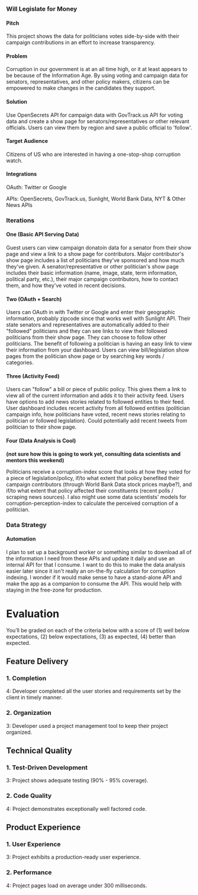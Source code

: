 ### Will Legislate for Money
#### Pitch
This project shows the data for politicians votes side-by-side with their campaign contributions in an effort to increase transparency.
#### Problem
Corruption in our government is at an all time high, or it at least appears to be because of the Information Age. By using voting and campaign data for senators, representatives, and other policy makers, citizens can be empowered to make changes in the candidates they support.
#### Solution
Use OpenSecrets API for campaign data with GovTrack.us API for voting data and create a show page for senators/representatives or other relevant officials. Users can view them by region and save a public official to 'follow'.
#### Target Audience
Citizens of US who are interested in having a one-stop-shop corruption watch.
#### Integrations
OAuth: Twitter or Google

APIs: OpenSecrets, GovTrack.us, Sunlight, World Bank Data, NYT & Other News APIs

### Iterations
#### One (Basic API Serving Data)
Guest users can view campaign donatoin data for a senator from their show page and view a link to a show page for contributors. Major contributor's show page includes a list of politicians they've sponsored and how much they've given.
A senator/representative or other politician's show page includes their basic information (name, image, state, term information, political party, etc.), their major campaign contributors, how to contact them, and how they've voted in recent decisions.
#### Two (OAuth + Search)
Users can OAuth in with Twitter or Google and enter their geographic information, probably zipcode since that works well with Sunlight API. Their state senators and representatives are automatically added to their "followed" politicians and they can see links to view their followed politicians from their show page. They can choose to follow other politicians. The benefit of following a politician is having an easy link to view their information from your dashboard. Users can view bill/legislation show pages from the politician show page or by searching key words / categories.
#### Three (Activity Feed)
Users can "follow" a bill or piece of public policy. This gives them a link to view all of the current information and adds it to their activity feed. Users have options to add news stories related to followed entities to their feed.
User dashboard includes recent activity from all followed entities (politician campaign info, how politicians have voted, recent news stories relating to politician or followed legislation). Could potentially add recent tweets from politician to their show page.
#### Four (Data Analysis is Cool)
**(not sure how this is going to work yet, consulting data scientists and mentors this weekend)**

Politicians receive a corruption-index score that looks at how they voted for a piece of legislation/policy, if/to what extent that policy benefited their campaign contributors (through World Bank Data stock prices maybe?), and if/to what extent that policy affected their constituents (recent polls / scraping news sources). I also might use some data scientists' models for corruption-perception-index to calculate the perceived corruption of a politician.

### Data Strategy
#### Automation
I plan to set up a background worker or something similar to download all of the information I need from these APIs and update it daily and use an internal API for that I consume. I want to do this to make the data analysis easier later since it isn't really an on-the-fly calculation for corruption indexing. I wonder if it would make sense to have a stand-alone API and make the app as a companion to consume the API. This would help with staying in the free-zone for production.


# Evaluation

You’ll be graded on each of the criteria below with a score of (1) well below expectations, (2) below expectations, (3) as expected, (4) better than expected.

## Feature Delivery

### 1. Completion

4: Developer completed all the user stories and requirements set by the client in timely manner.

### 2. Organization

3: Developer used a project management tool to keep their project organized.

## Technical Quality

### 1. Test-Driven Development

3: Project shows adequate testing (90% - 95% coverage).

### 2. Code Quality

4: Project demonstrates exceptionally well factored code.

## Product Experience

### 1. User Experience

3: Project exhibits a production-ready user experience.

### 2. Performance

4: Project pages load on average under 300 milliseconds.
